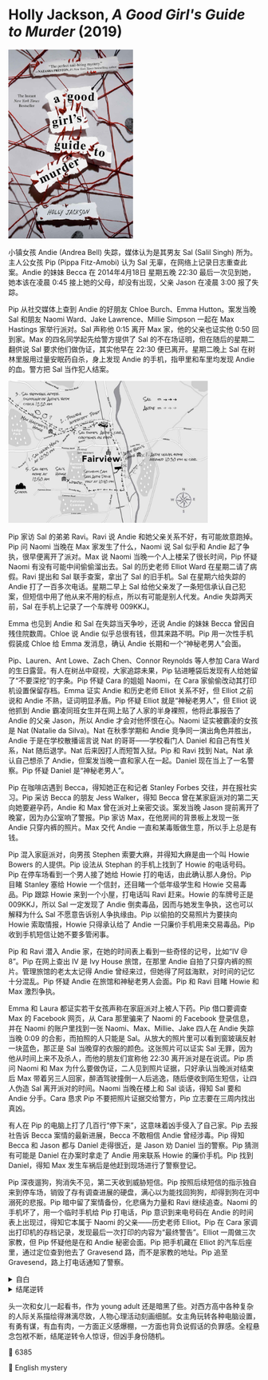 # Holly Jackson, <i>A Good Girl's Guide to Murder</i> (2019)

<img src=images/2019_cover.jpg width=250/>

小镇女孩 Andie (Andrea Bell) 失踪，媒体认为是其男友 Sal (Salil Singh) 所为。主人公女孩 Pip (Pippa Fitz-Amobi) 认为 Sal 无辜，在网络上记录日志重查此案。Andie 的妹妹 Becca 在 2014年4月18日 星期五晚 22:30 最后一次见到她，她本该在凌晨 0:45 接上她的父母，却没有出现，父亲 Jason 在凌晨 3:00 报了失踪。

Pip 从社交媒体上查到 Andie 的好朋友 Chloe Burch、Emma Hutton。案发当晚 Sal 和朋友 Naomi Ward、Jake Lawrence、Millie Simpson 一起在 Max Hastings 家举行派对。Sal 声称他 0:15 离开 Max 家，他的父亲也证实他 0:50 回到家。Max 的四名同学起先给警方提供了 Sal 的不在场证明，但在随后的星期二翻供说 Sal 要求他们做伪证，其实他早在 22:30 便已离开。星期二晚上 Sal 在树林里服用过量安眠药自杀，身上发现 Andie 的手机，指甲里和车里均发现 Andie 的血。警方把 Sal 当作犯人结案。

<img src=images/2019_map.jpg width=400/>

Pip 家访 Sal 的弟弟 Ravi。Ravi 说 Andie 和她父亲关系不好，有可能故意跑掉。Pip 问 Naomi 当晚在 Max 家发生了什么，Naomi 说 Sal 似乎和 Andie 起了争执，很早便离开了派对。Max 说 Naomi 当晚一个人上楼呆了很长时间，Pip 怀疑 Naomi 有没有可能中间偷偷溜出去。Sal 的历史老师 Elliot Ward 在星期二请了病假。Ravi 提出和 Sal 联手查案，拿出了 Sal 的旧手机。Sal 在星期六给失踪的 Andie 打了一百多次电话。星期二早上 Sal 给他父亲发了一条短信承认自己犯案，但短信中用了他从来不用的标点，所以有可能是别人代发。Andie 失踪两天前，Sal 在手机上记录了一个车牌号 009KKJ。

Emma 也见到 Andie 和 Sal 在失踪当天争吵，还说 Andie 的妹妹 Becca 曾因自残住院数周。Chloe 说 Andie 似乎总很有钱，但其来路不明。Pip 用一次性手机假装成 Chloe 给 Emma 发消息，确认 Andie 长期和一个“神秘老男人”会面。

Pip、Lauren、Ant Lowe、Zach Chen、Connor Reynolds 等人参加 Cara Ward 的生日露营。有人在树丛中窥视，大家追踪未果，Pip 钻进睡袋后发现有人给她留了“不要深挖”的字条。Pip 怀疑 Cara 的姐姐 Naomi，在 Cara 家偷偷改动其打印机设置保留存档。Emma 证实 Andie 和历史老师 Elliot 关系不好，但 Elliot 之前说和 Andie 不熟，证词明显矛盾。Pip 怀疑 Elliot 就是“神秘老男人”，但 Elliot 说他抓到 Andie 霸凌同班女生并在网上贴了人家的半身裸照，他将此事报告了 Andie 的父亲 Jason，所以 Andie 才会对他怀恨在心。Naomi 证实被霸凌的女孩是 Nat (Natalie da Silva)。Nat 在秋季学期和 Andie 竞争同一演出角色并胜出，Andie 于是在学校散播谣言说 Nat 的哥哥——学校看门人 Daniel 和自己有性关系，Nat 随后退学。Nat 后来因打人而短暂入狱。Pip 和 Ravi 找到 Nat。Nat 承认自己想杀了 Andie，但案发当晚一直和家人在一起。Daniel 现在当上了一名警察。Pip 怀疑 Daniel 是“神秘老男人”。

Pip 在咖啡店遇到 Becca，得知她正在和记者 Stanley Forbes 交往，并在报社实习。Pip 采访 Becca 的朋友 Jess Walker，得知 Becca 曾在某家庭派对的第二天向她要避孕药，Andie 和 Max 曾在派对上亲密交谈。案发当晚 Jason 提前离开了晚宴，因为办公室响了警报。Pip 家访 Max，在他房间的背景板上发现一张 Andie 只穿内裤的照片。Max 交代 Andie 一直和某毒贩做生意，所以手上总是有钱。

Pip 混入家庭派对，向男孩 Stephen 索要大麻，并得知大麻是由一个叫 Howie Bowers 的人提供。Pip 设法从 Stephan 的手机上找到了 Howie 的电话号码。Pip 在停车场看到一个男人接了她给 Howie 打的电话，由此确认那人身份。Pip 目睹 Stanley 塞给 Howie 一个信封，还目睹一个低年级学生和 Howie 交易毒品。Pip 跟踪 Howie 来到一个小屋，打电话叫 Ravi 赶来。Howie 的车牌号正是 009KKJ，所以 Sal 一定发现了 Andie 倒卖毒品，因而与她发生争执，这也可以解释为什么 Sal 不愿意告诉别人争执缘由。Pip 以偷拍的交易照片为要挟向 Howie 索取情报，Howie 只得承认给了 Andie 一只廉价手机用来交易毒品。Pip 收到手机短信让她不要多管闲事。

Pip 和 Ravi 潜入 Andie 家，在她的时间表上看到一些奇怪的记号，比如“IV @ 8”。Pip 在网上查出 IV 是 Ivy House 旅馆，在那里 Andie 自拍了只穿内裤的照片。管理旅馆的老太太记得 Andie 曾经来过，但她得了阿兹海默，对时间的记忆十分混乱。Pip 怀疑 Andie 在旅馆和神秘老男人会面。Pip 和 Ravi 目睹 Howie 和 Max 激烈争执。

Emma 和 Laura 都证实若干女孩声称在家庭派对上被人下药。Pip 借口要调查 Max 的 Facebook 网页，从 Cara 那里骗来了 Naomi 的 Facebook 登录信息，并在 Naomi 的账户里找到一张 Naomi、Max、Millie、Jake 四人在 Andie 失踪当晚 0:09 的合影，而拍照的人只能是 Sal。从放大的照片里可以看到窗玻璃反射一块蓝色，那正是 Sal 当晚穿的衣服的颜色。这张照片可以证实 Sal 无罪，因为他从时间上来不及杀人，而他的朋友们宣称他 22:30 离开派对是在说谎。Pip 质问 Naomi 和 Max 为什么要做伪证，二人见到照片证据，只好承认当晚派对结束后 Max 带着另三人回家，醉酒驾驶撞倒一人后逃逸，随后便收到陌生短信，让四人伪造 Sal 离开派对的时间。Naomi 当晚在楼上和 Sal 谈话，得知 Sal 要和 Andie 分手。Cara 恳求 Pip 不要把照片证据交给警方，Pip 立志要在三周内找出真凶。

有人在 Pip 的电脑上打了几百行“停下来”，这意味着凶手侵入了自己家。Pip 去报社告诉 Becca 案情的最新进展，Becca 不敢相信 Andie 曾经涉毒。Pip 得知 Becca 和 Jason 都与 Daniel 走得很近，是 Jason 劝 Daniel 当的警察。Pip 猜测有可能是 Daniel 在办案时拿走了 Andie 用来联系 Howie 的廉价手机。Pip 找到 Daniel，得知 Max 发生车祸后是他赶到现场进行了警察登记。

Pip 深夜遛狗，狗消失不见，第二天收到威胁短信。Pip 按照后续短信的指示独自来到停车场，销毁了存有调查进展的硬盘，满心以为能找回狗狗，却得到狗在河中溺死的悲报。Pip 暗中留了案情备份，化悲痛为力量和 Ravi 继续追查。Naomi 的手机坏了，用一个临时手机给 Pip 打电话，Pip 意识到来电号码在 Andie 的时间表上出现过，得知它本属于 Naomi 的父亲——历史老师 Elliot。Pip 在 Cara 家调出打印机的存档记录，发现最后一次打印的内容为“最终警告”。Elliot 一周做三次家教，但 Pip 怀疑他是在和 Andie 秘密会面。Pip 把手机藏在 Elliot 的汽车后座里，通过定位查到他去了 Gravesend 路，而不是家教的地址。Pip 追至 Gravesend，路上打电话通知了警察。

<details><summary>自白</summary>
Elliot 和 Andie 在旅馆上床。Elliot 一度想要分手，但 Andie 威胁要在教室张贴裸照。星期五晚上 Andie 来找 Elliot，不慎头撞在桌子上神智不清，Elliot 去拿急救包，回来发现 Andie 消失不见。Elliot 得知 Andie 失踪，为了洗脱嫌疑决定嫁祸给 Sal。Elliot 偷看了 Naomi 的日记得知 Max 开车撞人，以此要挟四人做伪证。Elliot 逼迫 Sal 服下过量安眠药，并用他的手机发送了假的自白短信。

Elliot 在7月底见到了失忆的 Andie，把她带到 Gravesend 房子阁楼。Pip 问起狗狗的事情，Elliot 却说不知道。Pip 来到阁楼，见到被囚禁的女孩。女孩自称是 Andie，但 Pip 却发现她不是！
</details>

<details><summary>结尾逆转</summary>
Pip 注意到她收到的威胁短信有两种不同的口吻，一种称其为 Pip，一种称其为“蠢猪”，所以真凶除了 Elliot 另有其人。Pip 向 Max 证实他曾经在 2014 年下药强奸了 Becca。Becca 调查是谁在交易迷药，最终查到了 Andie。当晚 Becca 从 Andie 留在家中的廉价手机上得知是她给 Max 提供迷药强奸了自己，在 Andie 回家后与其发生争执。Andie 脑部本有损伤，被 Becca 推倒后呕吐不止，直至死亡。Becca 将 Andie 的尸体藏在化粪池中。
</details>

头一次和女儿一起看书，作为 young adult 还是暗黑了些。对西方高中各种复杂的人际关系描绘得淋漓尽致，人物心理活动刻画细腻。女主角玩转各种电脑设置，有勇有谋，有血有肉，一方面正义感爆棚，一方面也背负说假话的负罪感。全程悬念包袱不断，结尾逆转令人惊讶，但凶手身份随机。

:link: 6385

:file_folder: English mystery
